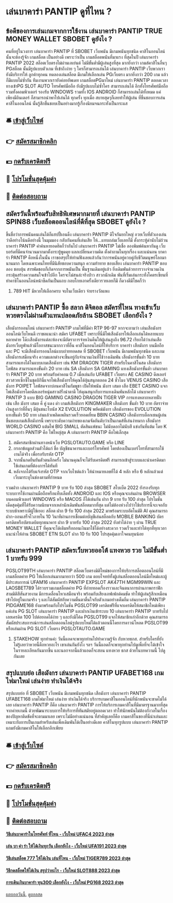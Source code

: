 # เล่นบาคาร่า PANTIP ดูที่ไหน ?
## ข้อดีของการเล่นเกมจากการใช้งาน เล่นบาคาร่า PANTIP TRUE MONEY WALLET SBOBET ดูยังไง ?
คนที่อยู่ในวงการ เล่นบาคาร่า PANTIP ที่ SBOBET เว็บพนัน มีเกมพนันทุกชนิด คาสิโนออนไลน์ นั้นจะต้องรู้จัก เกมสล็อต เป็นอย่างดี เพราะว่าเป็น เกมสล็อตพนันที่มาแรง ที่สุดในปี เล่นบาคาร่า PANTIP 2022 สล็อตเว็บตรงไม่ผ่านเอเย่นต์ ไม่มีขั้นต่ำมีผู้เล่นสูงที่สุด มากยิ่งกว่า เกมส์คาสิโนอื่นๆ PGสล็อต นั้นมีรูปแบบตัวเกม ที่เข้าถึงง่าย ๆ ใครก็สามารถเล่นได้ เล่นบาคาร่า PANTIP เว็บพวกเรายังมีบริการให้ ลูกค้าทุกคน ทดลองเล่นสล็อต มีเกมให้เลือกเล่น PGเว็บตรง มากยิ่งกว่า 200 เกม แล้วก็มีแบบไม่ซ้ำกัน ทีมงานพวกเรายังค่อยอัพเดท เกมสล็อตPGมาใหม่ เล่นบาคาร่า PANTIP ตลอดเวลา ทางเข้าPG SLOT AUTO โทรศัพท์มือถือ ยังมีรูปแบบไม่ซ้ำใคร สามารถเล่นได้ อีกทั้งโทรศัพท์มือถือ รวมทั้งคอมพิวเตอร์ รองรับ WINDOWS รวมทั้ง IOS ANDROID ก็สามารถเล่นได้ทั้งหมด แค่เพียงมีอินเตอร์ ก็สามารถนำพาไปเล่นได้ ทุกครั้ง ทุกเมื่อ สบายสุดๆก็เลยทำให้ผู้เล่น ที่ชื่นชอบการเล่น คาสิโนออนไลน์ นั้นรู้สึกชื่นชอบเป็นอย่างมากรู้เรื่องนิยมจนกระทั่งเป็นกระแส

## 🛎 [เข้าสู่เว็บไซต์](https://bit.ly/3SdLNi2)
## 👉 [สมัครสมาชิกคลิก](https://bit.ly/3SdLNi2)
## 💵 [กดรับเครดิตฟรี](https://bit.ly/3dyRKHj)
## 👑 [โปรโมชั่นสุดคุ้มค่า](https://bit.ly/3dyRKHj)
## 📱 [ติดต่อสอบถาม](https://bit.ly/3dyRKHj)

## สมัครวันนี้พร้อมรับสิทธิพิเศษมากมายที่ เล่นบาคาร่า PANTIP SPIN88 เว็บสล็อตออนไลน์ที่ดีที่สุด SBOBET ดูยังไง ?
ขึ้นชื่อว่าการพนันคนเล่นได้ก็แฮปปี้เอนดิ้ง เล่นบาคาร่า PANTIP ดีใจกันยกใหญ่ อวยเว็บที่ตัวเองเล่นว่าดีอย่างโน้นดีอย่างนี้ ในมุมมอง กลับกันคนที่เล่นเสีย โห้…แทบถล่มเว็บเลยก็มี ตั้งกระทู้ด่านับไม่ถ้วน บาคาร่า PANTIP คำค้นหายอดฮิตก็ว่ากันไป เล่นบาคาร่า PANTIP ไม่เชื่อ ลองพิมพ์ค้นหากันดู เว็บบอร์ดที่มีคนจำนวนมากมาตั้งกระทู้พูดคุย แลกเปลี่ยนความคิด ตั้งคำถามในทุกเรื่อง และแน่นอน บาคาร่า PANTIP คือหนึ่งในนั้น เราขอสรุปให้ท่านฟังเลยแล้วกันว่าการพนันอยู่ควบคู่กับชีวิตมนุษย์โลกมานานมาก โดยเฉพาะคนไทยที่มีนิสัยชอบความสนุก ความท้าทาย ชอบเสี่ยง เล่นบาคาร่า PANTIP ชอบลอง ชอบลุ้น สารพัดชอบก็เกิดจากการพนันเป็น พื้นฐานเดิมอยู่แล้ว ยิ่งเดิมพันด้วยการวางจำนวนเงินกระตุ้นสร้างความสนใจเข้าไปอีก ใครจะไม่สนล่ะจริงป่าว สาวกนักเดิม พันที่เริ่มเล่นกระทั่งโคตรเซียนที่ทำคาซิโนออนไลน์หน้าซีดกันเป็นแถบ กอบโกยเอาครั้งเดียวรวยเลยก็มี ก็ดวงดีมีโชคก็ว่า
1. 789 HIT มีหวยให้เลือกครบ จบในเว็บเดียว จ่ายรางวัลแพง

## เล่นบาคาร่า PANTIP ซื้อ สลาก ดิจิตอล สมัครที่ไหน ทางเข้าเว็บหวยตรงไม่ผ่านตัวแทนปลอดภัยล้าน SBOBET เลือกยังไง ?
เสือมังกรออนไลน์ เล่นบาคาร่า PANTIP เกมไพ่ที่มีค่า RTP 96-97 หากจะถามว่า เล่นเสือมังกรออนไลน์เว็บไหนดี เราขอแนะนำ สมัคร UFABET เพราะที่นี่มีไพ่เสือมังกรให้เลือกเล่นได้หลายแบบหลายค่าย โต๊ะเสือมังกรแต่ละห้องจะมีอัตราการจ่ายเงินคืนให้ผู้เล่นสูงถึง 96.72 เรียกได้ว่าเล่นเสือมังกรเว็บยูฟ่าแล้วมีโอกาสชนะมากกวาที่อื่น
คาสิโนออนไลน์ที่ให้บริการ บาคาร่า เสือมังกร บนมือถือ และ PC จะมีเสือมังกรออนไลน์แบบถ่ายทอดสด ที่ SBOBET เว็บพนัน มีเกมพนันทุกชนิด และเกมเสือมังกรเสมือนจริง ความแตกต่างจะขึ้นอยู่กับจำนวนเงินที่ใช้วางเดิมพัน เสือมังกรขั้นต่ำ 10 บาท สามารถแทงได้ในแบบเกมเสือมังกร เช่น KM DRAGON TIGER สำหรับในคาสิโนสด เสือมังกรไลฟ์สด สามารถแทงขั้นต่ำ 20 บาท เช่น SA เสือมังกร
SA GAMING แทงเสือมังกรขั้นต่ำ เล่นบาคาร่า PANTIP 20 บาท พร้อมรับค่าคอม 0.7 เมื่อเล่นกับ UFABET เว็บตรง
AE CASINO ดีลเลอร์สาวสวยเซ็กซี่ในชุดบิกินี่แจกไพ่เสือมังกรให้คุณได้ลุ้นสนุกตลอด 24 ชั่วโมง
VENUS CASINO เสือมังกร POIPET ไลฟ์สดจากบ่อนคาสิโนกัมพูชา เปิดให้พนัน มังกร เสมอ เสือ
EBET CASINO แจกไพ่เสือมังกรโดยดีลเลอร์หนุ่มสาวฝรั่งน่าตาดี ให้คุณสนุกกับการแทงเดินพันหลักได้ เล่นบาคาร่า PANTIP 3 แบบ
BIG GAMING CASINO DRAGON TIGER VIP การแทงหลากหลายฝั่ง เช่น เสือ มังกร เสมอ คี่ คู่ แดง ดำ
เกมส์เสือมังกร KINGMAKER เสือมังกร ขั้นต่ำ 10 บาท อัตราจ่ายเงินสูงกว่าที่อื่นๆ มีลุ้นชนะโบนัส X2
EVOLUTION พยัคฆ์มังกร เสือมังกรของ EVOLUTION แทงขั้นต่ำ 50 บาท เล่นแล้วเพลิดเพลินรวดเร็วยอดเยี่ยม
BBIN CASINO เสือมังกรบล็อกเชนผู้เล่นชื่นชอบเกมส์เสือมังกรนี้ เพราะระดับความง่ายของเกมจัดอันดับว่าเป็นเกมส์ที่เล่นง่ายมาก
เสือมังกร WORLD CASINO แต้มไพ่ BIG SMALL ตัดสินแพ้ชนะ ไม่นับดอกไม่นับสี แข่งกันที่แต้ม โดย K เล่นบาคาร่า PANTIP คือ ไพ่ใหญ่สุด A เล่นบาคาร่า PANTIP คือไพ่เล็กสุด
1. สมัครสมาชิกผ่านทางหน้าเว็บ PGSLOTAUTO.GAME หรือ LINE
2. กรอกข้อมูลส่วนตัวได้แก่ ชื่อ บัญชีธนาคารและเบอร์โทรศัพท์ โดยต้องเป็นเบอร์โทรที่สามารถใช้งานได้จริง เพื่อรอรับรหัส OTP
3. จากนั้นกดยืนยันตัวตนอีกครั้ง ไม่นานคุณก็จะได้รับเครดิตฟรี สามารถเข้าสู่ระบบและนำเครดิตมาใช้เล่นเกมที่ต้องการได้ทันที
4. หลังจากได้รับแจ้งรหัส OTP จากเว็บไซต์แล้ว ให้นำหมายเลขที่ได้ 4 หลัก หรือ 6 หลักแล้วแต่เว็บมาระบุในช่องตามที่กำหนด

รวมฝาก เล่นบาคาร่า PANTIP 9 บาท รับ 100 ล่าสุด SBOBET สโบเบ็ต 2022 ยังรองรับทุกระบบการใช้งานผ่านมือถือหรือแท็บเล็ตทั้ง ANDROID และ IOS หรือคุณจะเล่นผ่าน BROWSER บนคอมพิวเตอร์ WINDOWS หรือ MACOS ก็ได้เช่นกัน
ฝาก 9 บาท รับ 100 ล่าสุด โปรโมชั่นเด็ดสุดคุ้มที่ได้รับความนิยมจากเหล่านักเดิมพันสล็อตมากที่สุด แต่ไม่ต้องห่วงไปว่าใช้บริการนี้จะเจอกับระบบช้าเพราะมีผู้ใช้เยอะ สล็อต ฝาก 9 รับ 100 ล่าสุด 2022 มาพร้อมระบบอัตโนมัติ AI คุณสามารถฝาก-ถอนเสร็จไวภายใน 10 วินาทีผ่านการเชื่อมต่อบัญชีเล่นสล็อตกับ MOBILE BANKING บัตรเครดิตหรือบัตรเดบิตทุกธนาคาร ฝาก 9 บาทรับ 100 ล่าสุด 2022 ยังทำได้ง่าย ๆ ผ่าน TRUE MONEY WALLET ที่คุณจะได้เติมหรือถอนเงินมาใช้ได้อย่างสะดวก รวดเร็วและทำได้ทุกที่ทุกเวลา
แนะนำให้อ่าน SBOBET ETN SLOT ฝาก 10 รับ 100 โปรสุดคุ้มเอาใจคนทุนน้อย

## เล่นบาคาร่า PANTIP สมัครเว็บหวยออโต้ แทงหวย รวย ไม่มีขั้นต่ำ 1 บาทรับ 999
PGSLOT99TH เล่นบาคาร่า PANTIP สล็อตเว็บตรงมิติใหม่ของการให้บริการสล็อตออนไลน์ที่มีเกมสล็อตค่าย PG ให้เลือกเล่นมากมายกว่า 500 เกม ตอบโจทย์ทั้งผู้เล่นสล็อตออนไลน์มือใหม่และผู้มีประสบการณ์ UFAM16 เล่นบาคาร่า PANTIP EXPSLOT AK47TH MGM99WIN และ LAOSBET789 ได้รวบรวมเกมสล็อตค่าย PG ที่ถ่ายทอดเรื่องราวและจินตนาการผ่านภาพกราฟิกสามมิติสีสันสวยงาม มีการเคลื่อนไหวเสมือนจริง พร้อมกับเสียงเอฟเฟกต์คมชัด ทำให้ผู้เล่นรู้สึกเหมือนเข้าไปอยู่ในเกมจริง ๆ และได้สัมผัสกับความตื่นตาตื่นใจกับตัวเกมอย่างเต็มอิ่ม เล่นบาคาร่า PANTIP PIDGAME168 ยังมาพร้อมกับโปรโมชั่น PGSLOT99 เครดิตฟรีที่แจกเครดิตให้สมาชิกใหม่เพียงแค่เล่น PG SLOT เล่นบาคาร่า PANTIP และฝากเงินเข้าระบบ 10 เล่นบาคาร่า PANTIP บาทรับไปเลยเครดิต 100 ไปต่อยอดได้ง่าย ๆ และยังมีโค้ด PGSLOT99 แจกให้สมาชิกเก่าอีกด้วย คุณสามารถสัมผัสประสบการณ์การเล่นสล็อตออนไลน์รูปแบบใหม่ได้แล้วตอนนี้โดยการดาวน์โหลด PGSLOT99 หรือเล่นผ่าน PG SLOT เว็บตรง PGSLOTAUTO.GAME
1. STAKEHOW ทุกท่านค่ะ วันนี้แอดจะพาทุกท่านไปทำความรู้จัก กับหวยธกส. สำหรับใครที่ยังไม่รู้เลยว่าหวยนี้คือหวยอะไร เขาเล่นกันยังไง ฯลฯ วันนี้แอดก็จะพาทุกท่านไปดูเพื่อที่จะได้เข้าใจในรายละเอียดกันมากขึ้น และนอกจากนี้แล้วแอดก็จะสอน แทงหวย ธกส ด้วยในบทความนี้ ไปดูกันเลย

## สรุปแบบย่อ เสือมังกร เล่นบาคาร่า PANTIP UFABET168 เกมไพ่มาใหม่ เล่นง่าย ทำเงินได้จริง
สรุปแบบย่อ ที่ SBOBET เว็บพนัน มีเกมพนันทุกชนิด เสือมังกร เล่นบาคาร่า PANTIP UFABET168 เกมไพ่มาใหม่ เล่นง่าย ทำเงินได้จริง บริการเกมคาสิโนออนไลน์ที่นักพนันจะขาดไม่ได้เลย เล่นบาคาร่า PANTIP ก็คือ เล่นบาคาร่า PANTIP การให้บริการเกมคาสิโนที่มีมาตรฐานมากที่สุด จากค่ายเกมนี้ ด้วยพัฒนาระบบการให้บริการที่ทันสมัยอยู่ตลอดเวลา ทำให้นักพนันไม่ต้องกังวลในเรื่องของปัญหาติดขัดที่จะตามมาเลย เพราะไม่มีอย่างแน่นอน ที่สำคัญเลยก็คือ เกมคาสิโนของที่นี่น่าเล่นและเหมาะกับการเป็นเกมสำหรับเล่นเพื่อเดิมพันได้เป็นอย่างดีเลย คาสิโนทุกรูปแบบ เล่นบาคาร่า PANTIP แถมยังมีเกมคาสิโนให้เลือกอีกเพียบ

## 🛎 [เข้าสู่เว็บไซต์](https://bit.ly/3SdLNi2)
## 👉 [สมัครสมาชิกคลิก](https://bit.ly/3SdLNi2)
## 💵 [กดรับเครดิตฟรี](https://bit.ly/3dyRKHj)
## 👑 [โปรโมชั่นสุดคุ้มค่า](https://bit.ly/3dyRKHj)
## 📱 [ติดต่อสอบถาม](https://bit.ly/3dyRKHj)

#### [วิธีเล่นบาคาร่าในโทรศัพท์ ที่ไหน - เว็บใหม่ UFAC4 2023 ล่าสุด](https://atom.io/themes/วิธีเล่นบาคาร่าในโทรศัพท์%20ที่ไหน%20-%20เว็บใหม่%20ufac4%202023%20ล่าสุด)
#### [เล่น บา ค่า ร่า ให้ได้เงินทุกวัน เลือกยังไง - เว็บใหม่ UFA191 2023 ล่าสุด](https://atom.io/themes/เล่น%20บา%20ค่า%20ร่า%20ให้ได้เงินทุกวัน%20เลือกยังไง%20-%20เว็บใหม่%20ufa191%202023%20ล่าสุด)
#### [วิธีเล่นสล็อต 777 ให้ได้เงิน เล่นที่ไหน - เว็บใหม่ TIGER789 2023 ล่าสุด](https://atom.io/themes/วิธีเล่นสล็อต%20777%20ให้ได้เงิน%20เล่นที่ไหน%20-%20เว็บใหม่%20tiger789%202023%20ล่าสุด)
#### [วิธีกดสล็อตให้ได้เงิน สรุปว่าอะไร - เว็บใหม่ SLOT888 2023 ล่าสุด](https://atom.io/themes/วิธีกดสล็อตให้ได้เงิน%20สรุปว่าอะไร%20-%20เว็บใหม่%20slot888%202023%20ล่าสุด)
#### [การเดินเงินบาคาร่า ทุน300 เลือกยังไง - เว็บใหม่ PG168 2023 ล่าสุด](https://atom.io/themes/การเดินเงินบาคาร่า%20ทุน300%20เลือกยังไง%20-%20เว็บใหม่%20pg168%202023%20ล่าสุด)

[ผลบอลวันนี้](https://siamsport.tv "ผลบอลวันนี้"), [ดูบอลสด](https://siamsport.tv/ดูบอลสด "ดูบอลสด")